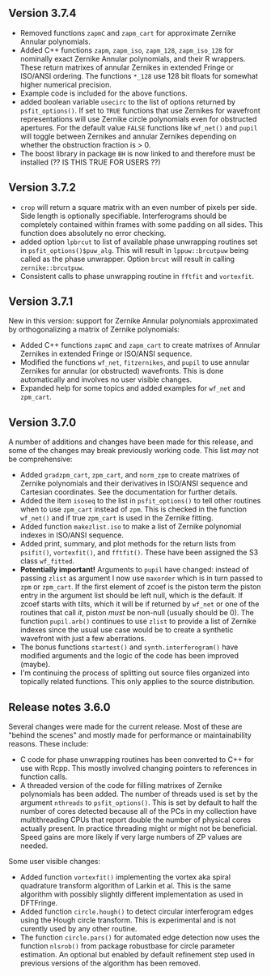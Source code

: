 ## Version 3.7.4

* Removed functions `zapmC` and `zapm_cart` for approximate Zernike Annular polynomials.
* Added C++ functions `zapm`, `zapm_iso`, `zapm_128`, `zapm_iso_128` for nominally exact Zernike Annular polynomials, and their R wrappers.
  These return matrixes of annular Zernikes in extended Fringe or ISO/ANSI ordering. The functions `*_128` use 128 bit floats
  for somewhat higher numerical precision.
* Example code is included for the above functions.
* added boolean variable `usecirc` to the list of options returned by `psfit_options()`. If set to `TRUE` functions that use Zernikes for
  wavefront representations will use Zernike circle polynomials even for obstructed apertures. For the default value `FALSE` functions like
  `wf_net()` and `pupil` will toggle between Zernikes and annular Zernikes depending on whether the obstruction fraction is > 0.
* The boost library in package `BH` is now linked to and therefore must be installed (?? IS THIS TRUE FOR USERS ??)

## Version 3.7.2

* `crop` will return a square matrix with an even number of pixels per side. Side length is optionally specifiable. Interferograms should be completely contained within frames with some padding on all sides.  This function does absolutely no error checking.
* added option `lpbrcut` to list of available phase unwrapping routines set in `psfit_options()$puw_alg`. This will result in `lppuw::brcutpuw` being called as the phase unwrapper. Option `brcut` will result in calling `zernike::brcutpuw`.
* Consistent calls to phase unwrapping routine in `fftfit` and `vortexfit`.


## Version 3.7.1

New in this version: support for Zernike Annular polynomials approximated by orthogonalizing a matrix of Zernike polynomials:

* Added C++ functions `zapmC` and `zapm_cart` to create matrixes of Annular Zernikes in extended Fringe or ISO/ANSI sequence.
* Modified the functions `wf_net`, `fitzernikes`, and `pupil` to use annular Zernikes for annular (or obstructed) wavefronts. This is done automatically and involves no user visible changes.
* Expanded help for some topics and added examples for `wf_net` and `zpm_cart`.

## Version 3.7.0

A number of additions and changes have been made for this release, and some of the changes may break previously working code. This list _may_ not be comprehensive:

* Added `gradzpm_cart`, `zpm_cart`, and `norm_zpm` to create matrixes of Zernike polynomials and their derivatives in ISO/ANSI sequence and Cartesian coordinates. See the documentation for further details.
* Added the item `isoseq` to the list in `psfit_options()` to tell other routines when to use `zpm_cart` instead of `zpm`. This is checked in the function `wf_net()` and if true `zpm_cart` is used in the Zernike fitting.
* Added function `makezlist.iso` to make a list of Zernike polynomial indexes in ISO/ANSI sequence.
* Added print, summary, and plot methods for the return lists from `psifit()`, `vortexfit()`, and `fftfit()`. These have been assigned the S3 class `wf_fitted`.
* **Potentially important!** Arguments to `pupil` have changed: instead of passing `zlist` as argument I now use `maxorder` which is in turn passed to `zpm` or `zpm_cart`. If the first element of zcoef is the piston term the piston entry in the argument list should be left null, which is the default. If zcoef starts with tilts, which it will be if returned by `wf_net` or one of the routines that call _it_, piston _must_ be non-null (usually should be 0). The function `pupil.arb()` continues to use `zlist` to provide a list of Zernike indexes since the usual use case would be to create a synthetic wavefront with just a few aberrations.
* The bonus functions `startest()` and `synth.interferogram()` have modified arguments and the logic of the code has been improved (maybe).
* I'm continuing the process of splitting out source files organized into topically related functions. This only applies to the source distribution.

## Release notes 3.6.0

Several changes were made for the current release. Most of these are "behind the scenes" and mostly made for performance or maintainability reasons. These include:

* C code for phase unwrapping routines has been converted to C++ for use with Rcpp. This mostly involved changing pointers to references in function calls.
* A threaded version of the code for filling matrixes of Zernike polynomials has been added. The number of threads used is set by the argument `nthreads` to `psfit_options()`. This is set by default to half the number of cores detected because all of the PCs in my collection have multithreading CPUs that report double the number of physical cores actually present. In practice threading might or might not be beneficial. Speed gains are more likely if very large numbers of ZP values are needed.

Some user visible changes:

* Added function `vortexfit()` implementing the vortex aka spiral quadrature transform algorithm of Larkin et al. This is the same algorithm with possibly slightly different implementation as used in DFTFringe.
* Added function `circle.hough()` to detect circular interferogram edges using the Hough circle transform. This is experimental and is not curently used by any other routine.
* The function `circle.pars()` for automated edge detection now uses the function `nlsrob()` from package robustbase for circle parameter estimation. An optional but enabled by default refinement step used in previous versions of the algorithm has been removed.

